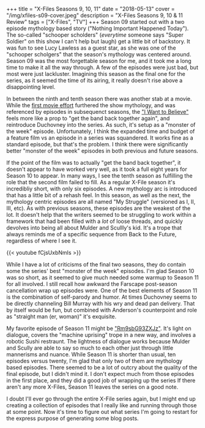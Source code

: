 +++
title = "X-Files Seasons 9, 10, 11"
date = "2018-05-13"
cover = "/img/xfiles-s09-cover.jpeg"
description = "X-Files Seasons 9, 10 & 11 Review"
tags = ["X-Files", "TV"]
+++
Season 09 started out with a two episode mythology based story ("Nothing Important Happened Today"). The so-called "schooper scholders" (_everytime_ someone says "Super Soldier" on this show I can't help but laugh) get a little bit of backstory. It was fun to see Lucy Lawless as a guest star, as she was one of the "schooper scholgers" that the season's mythology was centered around. Season 09 was the most forgettable season for me, and it took me a long time to make it all the way through. A few of the episodes were just bad, but most were just lackluster. Imagining this season as the final one for the series, as it seemed the time of its airing, it really doesn't rise above a disappointing level.


In between the ninth and tenth season there was another stab at a movie. While the [first movie effort](https://en.m.wikipedia.org/wiki/The_X-Files_(film)) furthered the show mythology, and was referenced by episodes in subsequenct seasons, the ["I Want to Believe"](https://en.m.wikipedia.org/wiki/The_X-Files:_I_Want_to_Believe) feels more like a prop to "get the band back together again", and reintroduce Duchovney into the series. As such, it's setup as a "monster of the week" episode. Unfortunately, I think the expanded time and budget of a feature film vs an episode in a series was squandered. It works fine as a standard episode, but that's the problem. I think there were significantly better "monster of the week" episodes in both previous and future seasons.


If the point of the film was to actually "get the band back together", it doesn't appear to have worked very well, as it took a full eight years for Season 10 to appear. In many ways, I see the tenth season as fulfilling the role that the second film failed to fill. As a regular X-File season it's incredibliy short, with only six episodes. A new mythology arc is introduced that has a little bit of a rehash feel. In this season, as well as the next, the mythology centric episodes are all named "My Struggle" (versioned as I, II, III, etc). As with previous seasons, these episodes are the weakest of the lot. It doesn't help that the writers seemed to be struggling to work within a framework that had been filled with a _lot_ of loose threads, and quickly devolves into being all about Mulder and Scullly's kid. It's a trope that always reminds me of a specific sequence from Back to the Future, regardless of where I see it.


{{< youtube fCjsUxbNmIs >}}


While I have a lot of criticisms of the final two seasons, they do contain some the series' best "monster of the week" episodes. I'm glad Season 10 was so short, as it seemed to give much needed some warmup to Season 11 for all involved. I still recall how awkward the Farscape post-season cancellation wrap up episodes were. One of the best elements of Season 11 is the combination of self-parody and humor. At times Duchovney seems to be directly channeling Bill Murray with his wry and dead pan delivery. That by itself would be fun, but combined with Anderson's counterpoint and role as "straight man (er, woman)" it's exquisite.


My favorite episode of Season 11 might be ["Rm9sbG93ZXJz"](https://en.m.wikipedia.org/wiki/Rm9sbG93ZXJz). It's light on dialogue, covers the "machine uprising" trope in a new way, and involves a robotic Sushi restraunt. The lightness of dialogue works because Mulder and Scully are able to say so much to each other just through little mannerisms and nuance. While Season 11 is shorter than usual, ten episodes versus twenty, I'm glad that only two of them are mythology based episodes. There seemed to be a lot of outcry about the quality of the final episode, but I didn't mind it. I don't expect much from those episodes in the first place, and they did a good job of wrapping up the series If there aren't any more X-Files, Season 11 leaves the series on a good note.


I doubt I'll ever go through the entire X-File series again, but I might end up creating a collection of episodes that I really like and running through those at some point. Now it's time to figure out what series I'm going to restart for the express purpose of generating some blog posts.
